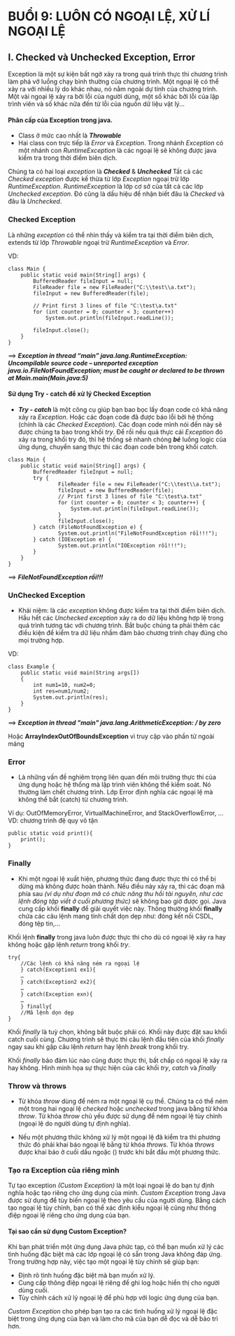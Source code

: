 # BUỔI 9: LUÔN CÓ NGOẠI LỆ, XỬ LÍ NGOẠI LỆ

## I. Checked và Unchecked Exception, Error
Exception là một sự kiện bất ngờ xảy ra trong quá trình thực thi chương trình làm phá vỡ luồng chạy bình thường của chương trình. Một ngoại lệ có thể xảy ra với nhiều lý do khác nhau, nó nằm ngoài dự tính của chương trình. Một vài ngoại lệ xảy ra bởi lỗi của người dùng, một số khác bởi lỗi của lập trình viên và số khác nữa đến từ lỗi của nguồn dữ liệu vật lý... 

#### Phân cấp của Exception trong java.
- Class ở mức cao nhất là ***Throwable***
- Hai class con trực tiếp là *Error* và *Exception*.
Trong nhánh *Exception* có một nhánh con *RuntimeException* là các ngoại lệ sẽ không được java kiểm tra trong thời điểm biên dịch.

Chúng ta có hai loại *exception* là ***Checked*** & ***Unchecked***
Tất cả các *Checked exception* được kế thừa từ lớp *Exception* ngoại trừ lớp *RuntimeException*. *RuntimeException* là lớp cơ sở của tất cả các lớp *Unchecked exception*. Đó cũng là dấu hiệu để nhận biết đâu là *Checked* và đâu là *Unchecked*.

### Checked Exception
Là những *exception* có thể nhìn thấy và kiểm tra tại thời điểm biên dịch, extends từ lớp *Throwable* ngoại trừ *RuntimeException* và *Error*.

VD:

```
class Main { 
    public static void main(String[] args) {
        BufferedReader fileInput = null;
        FileReader file = new FileReader("C:\\test\\a.txt"); 
        fileInput = new BufferedReader(file); 
          
        // Print first 3 lines of file "C:\test\a.txt" 
        for (int counter = 0; counter < 3; counter++)  
            System.out.println(fileInput.readLine()); 
          
        fileInput.close(); 
    } 
}
```
==> ***Exception in thread “main” java.lang.RuntimeException: Uncompilable source code – unreported exception java.io.FileNotFoundException; must be caught or declared to be thrown at Main.main(Main.java:5)***

#### Sử dụng Try - catch để xử lý Checked Exception
- ***Try - catch*** là một công cụ giúp bạn bao bọc lấy đoạn code có khả năng xảy ra *Exception*. Hoặc các đoạn code đã được báo lỗi bởi hệ thống (chính là các *Checked Exception*). Các đoạn code mình nói đến này sẽ được chúng ta bao trong khối *try*. Để rồi nếu quả thực cái *Exception* đó xảy ra trong khối try đó, thì hệ thống sẽ nhanh chóng ***bẻ*** luồng logic của ứng dụng, chuyển sang thực thi các đoạn code bên trong khối *catch*.
```
class Main {
    public static void main(String[] args) {
        BufferedReader fileInput = null;
        try {
                FileReader file = new FileReader("C:\\test\\a.txt");
                fileInput = new BufferedReader(file);
                // Print first 3 lines of file "C:\test\a.txt"
                for (int counter = 0; counter < 3; counter++) {
                    System.out.println(fileInput.readLine());
                }
                fileInput.close();
        } catch (FileNotFoundException e) {
                System.out.println("FileNotFoundException rồi!!!");
        } catch (IOException e) {
                System.out.println("IOException rồi!!!");
        }
    }
}
```
==> ***FileNotFoundException rồi!!!***


### UnChecked Exception
- Khái niệm: là các *exception* không được kiểm tra tại thời điểm biên dịch. Hầu hết các *Unchecked exception* xảy ra do dữ liệu không hợp lệ trong quá trình tương tác với chương trình. Bắt buộc chúng ta phải thêm các điều kiện để kiểm tra dữ liệu nhầm đảm bảo chương trình chạy đúng cho mọi trường hợp. 
  
VD:
```
class Example {  
    public static void main(String args[])
    {
        int num1=10, num2=0;
        int res=num1/num2;
        System.out.println(res);
    }
}
```

==> ***Exception in thread "main" java.lang.ArithmeticException: / by zero***

Hoặc **ArrayIndexOutOfBoundsException** vì truy cập vào phần tử ngoài mảng

###  Error
- Là những vấn đề nghiêm trọng liên quan đến môi trường thực thi của ứng dụng hoặc hệ thống mà lập trình viên không thể kiểm soát. Nó thường làm chết chương trình. Lớp Error định nghĩa các ngoại lệ mà không thể bắt (catch) từ chương trình. 

Ví dụ: OutOfMemoryError, VirtualMachineError, and StackOverflowError, …
VD: chương trình đệ quy vô tận
```
public static void print(){
    print();
}
```


### Finally
- Khi một ngoại lệ xuất hiện, phương thức đang được thực thi có thể bị dừng mà không được hoàn thành. Nếu điều này xảy ra, thì các đoạn mã phía sau *(ví dụ như đoạn mã có chức năng thu hồi tài nguyên, như các lệnh đóng tập viết ở cuối phương thức)* sẽ không bao giờ được gọi. Java cung cấp khối **finally** để giải quyết việc này. Thông thường khối **finally** chứa các câu lệnh mang tính chất dọn dẹp như: đóng kết nối CSDL, đóng tệp tin,…

Khối lệnh **finally** trong java luôn được thực thi cho dù có ngoại lệ xảy ra hay không hoặc gặp lệnh *return* trong khối *try*.

```
try{
    //Các lệnh có khả năng ném ra ngoại lệ
    } catch(Exception1 ex1){
    …
    } catch(Exception2 ex2){
    …
    } catch(Exception exn){
    …
    } finally{
    //Mã lệnh dọn dẹp
}
```
Khối *finally* là tuỳ chọn, không bắt buộc phải có. Khối này được đặt sau khối catch cuối cùng. Chương trình sẽ thực thi câu lệnh đầu tiên của khối *finally* ngay sau khi gặp câu lệnh *return* hay lệnh *break* trong khối try.

Khối *finally* bảo đảm lúc nào cũng được thực thi, bất chấp có ngoại lệ xảy ra hay không. Hình minh họa sự thực hiện của các khối *try*, *catch* và *finally*

### Throw và throws
- Từ khóa *throw* dùng để ném ra một ngoại lệ cụ thể.
Chúng ta có thể ném một trong hai ngoại lệ *checked* hoặc *unchecked* trong java bằng từ khóa *throw*. Từ khóa *throw* chủ yếu được sử dụng để ném ngoại lệ tùy chỉnh (ngoại lệ do người dùng tự định nghĩa).

- Nếu một phương thức không xử lý một ngoại lệ đã kiểm tra thì phương thức đó phải khai báo ngoại lệ bằng từ khóa *throws*. Từ khóa *throws* được khai báo ở cuối dấu ngoặc () trước khi bắt đầu một phương thức.

### Tạo ra Exception của riêng mình
Tự tạo exception *(Custom Exception)* là một loại ngoại lệ do bạn tự định nghĩa hoặc tạo riêng cho ứng dụng của mình. *Custom Exception* trong Java được sử dụng để tùy biến ngoại lệ theo yêu cầu của người dùng. Bằng cách tạo ngoại lệ tùy chỉnh, bạn có thể xác định kiểu ngoại lệ cũng như thông điệp ngoại lệ riêng cho ứng dụng của bạn.
#### Tại sao cần sử dụng Custom Exception?
Khi bạn phát triển một ứng dụng Java phức tạp, có thể bạn muốn xử lý các tình huống đặc biệt mà các lớp ngoại lệ có sẵn trong Java không đáp ứng. Trong trường hợp này, việc tạo một ngoại lệ tùy chỉnh sẽ giúp bạn:
- Định rõ tình huống đặc biệt mà bạn muốn xử lý.
- Cung cấp thông điệp ngoại lệ riêng để ghi log hoặc hiển thị cho người dùng cuối.
- Tùy chỉnh cách xử lý ngoại lệ để phù hợp với logic ứng dụng của bạn.

*Custom Exception* cho phép bạn tạo ra các tình huống xử lý ngoại lệ đặc biệt trong ứng dụng của bạn và làm cho mã của bạn dễ đọc và dễ bảo trì hơn.